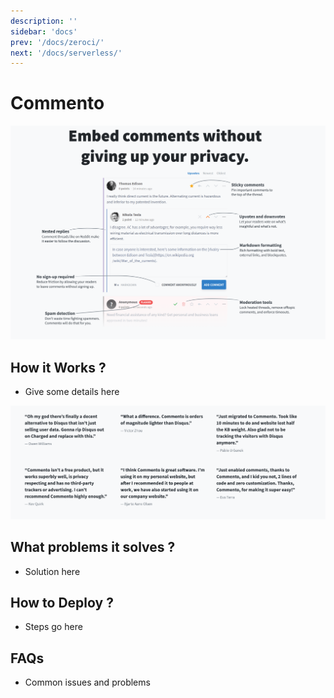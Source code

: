 ```yaml
---
description: ''
sidebar: 'docs'
prev: '/docs/zeroci/'
next: '/docs/serverless/'
---
```


# Commento

![](./commento.png)

## How it Works ?

- Give some details here

![](./commento2.png)

## What problems it solves ?

- Solution here

## How to Deploy ?

- Steps go here 

## FAQs

- Common issues and problems
